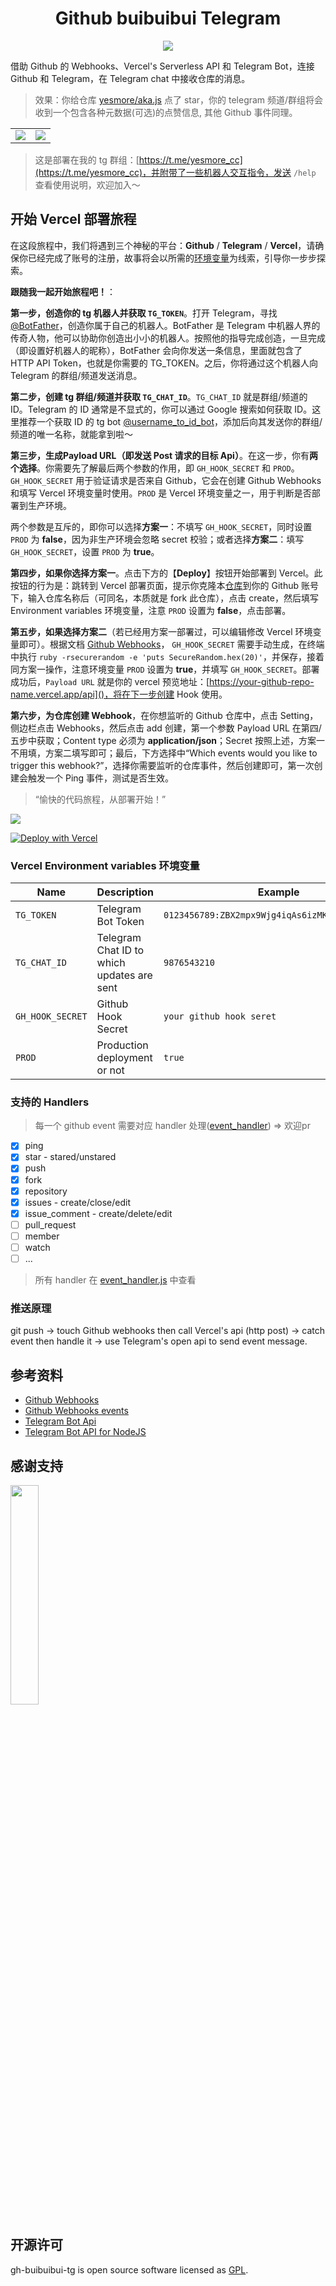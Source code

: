 <div align="center">
    <h1>Github buibuibui Telegram</h1> 
</div>

<!-- <div align="center">
    <a href="https://github.com/yesmore/aka.js">
    	<img src="https://img.shields.io/github/stars/yesmore/gh-buibuibui-tg.svg?logo=github" alt="star"/>
    </a>
    <a href="https://github.com/yesmore/aka.js">
    	<img src="https://img.shields.io/github/license/yesmore/gh-buibuibui-tg" alt="GPL"/>
    </a>
</div> -->

<div align="center">
  <img src="https://i.postimg.cc/3wL5dCw7/about.png">
</div>

借助 Github 的 Webhooks、Vercel's Serverless API 和 Telegram Bot，连接 Github 和 Telegram，在 Telegram chat 中接收仓库的消息。

> 效果：你给仓库 [yesmore/aka.js](https://github.com/yesmore/aka.js) 点了 star，你的 telegram 频道/群组将会收到一个包含各种元数据(可选)的点赞信息, 其他 Github 事件同理。

<table style="border:none">
<tr>
<td align='center'><img src='https://i.postimg.cc/C1zyDBZ8/deploy1.png'/></td>
<td align='center'><img src='https://i.postimg.cc/hjwk0Dx5/deploy2.png'/></td>
</tr>
</table>

> 这是部署在我的 tg 群组：[https://t.me/yesmore_cc](https://t.me/yesmore_cc)，并附带了一些机器人交互指令，发送 `/help` 查看使用说明，欢迎加入～

## 开始 Vercel 部署旅程

在这段旅程中，我们将遇到三个神秘的平台：**Github** / **Telegram** / **Vercel**，请确保你已经完成了账号的注册，故事将会以所需的[环境变量](#Vercel-Environment-variables-环境变量)为线索，引导你一步步探索。

**跟随我一起开始旅程吧！**：

**第一步，创造你的 tg 机器人并获取 `TG_TOKEN`**。打开 Telegram，寻找 [@BotFather](https://t.me/BotFather)，创造你属于自己的机器人。BotFather 是 Telegram 中机器人界的传奇人物，他可以协助你创造出小小的机器人。按照他的指导完成创造，一旦完成（即设置好机器人的昵称），BotFather 会向你发送一条信息，里面就包含了 HTTP API Token，也就是你需要的 TG_TOKEN。之后，你将通过这个机器人向 Telegram 的群组/频道发送消息。

**第二步，创建 tg 群组/频道并获取 `TG_CHAT_ID`**。`TG_CHAT_ID` 就是群组/频道的 ID。Telegram 的 ID 通常是不显式的，你可以通过 Google 搜索如何获取 ID。这里推荐一个获取 ID 的 tg bot [@username_to_id_bot](https://t.me/username_to_id_bot)，添加后向其发送你的群组/频道的唯一名称，就能拿到啦～

**第三步，生成Payload URL（即发送 Post 请求的目标 Api）**。在这一步，你有**两个选择**。你需要先了解最后两个参数的作用，即 `GH_HOOK_SECRET` 和 `PROD`。`GH_HOOK_SECRET` 用于验证请求是否来自 Github，它会在创建 Github Webhooks 和填写 Vercel 环境变量时使用。`PROD` 是 Vercel 环境变量之一，用于判断是否部署到生产环境。

两个参数是互斥的，即你可以选择**方案一**：不填写 `GH_HOOK_SECRET`，同时设置 `PROD` 为 **false**，因为非生产环境会忽略 secret 校验；或者选择**方案二**：填写 `GH_HOOK_SECRET`，设置 `PROD` 为 **true**。

**第四步，如果你选择方案一**。点击下方的【**Deploy**】按钮开始部署到 Vercel。此按钮的行为是：跳转到 Vercel 部署页面，提示你克隆本[仓库](https://github.com/yesmore/gh-buibuibui-tg)到你的 Github 账号下，输入仓库名称后（可同名，本质就是 fork 此仓库），点击 create，然后填写 Environment variables 环境变量，注意 `PROD` 设置为 **false**，点击部署。

**第五步，如果选择方案二**（若已经用方案一部署过，可以编辑修改 Vercel 环境变量即可）。根据文档 [Github Webhooks](https://docs.github.com/zh/developers/webhooks-and-events/webhooks/about-webhooks)，
`GH_HOOK_SECRET` 需要手动生成，在终端中执行 `ruby -rsecurerandom -e 'puts SecureRandom.hex(20)'`，并保存，接着同方案一操作，注意环境变量 `PROD` 设置为 **true**，并填写 `GH_HOOK_SECRET`。部署成功后，`Payload URL` 就是你的 vercel 预览地址：[https://your-github-repo-name.vercel.app/api]()，将在下一步创建 Hook 使用。

**第六步，为仓库创建 Webhook**，在你想监听的 Github 仓库中，点击 Setting，侧边栏点击 Webhooks，然后点击 add 创建，第一个参数 Payload URL 在第四/五步中获取；Content type 必须为 **application/json**；Secret 按照上述，方案一不用填，方案二填写即可；最后，下方选择中“Which events would you like to trigger this webhook?”，选择你需要监听的仓库事件，然后创建即可，第一次创建会触发一个 Ping 事件，测试是否生效。

> “愉快的代码旅程，从部署开始！”

![](https://i.postimg.cc/C5qWP3sL/hook.png)

[![Deploy with Vercel](https://vercel.com/button)](https://vercel.com/new/git/external?repository-url=https%3A%2F%2Fgithub.com%2Fyesmore%2Fgh-buibuibui-tg&env=TG_TOKEN,TG_CHAT_ID,GH_HOOK_SECRET,PROD&envDescription=Environment%20variables%20needed%20to%20setup%20notifier&envLink=https%3A%2F%2Fgithub.com%2Fyesmore%2Fgh-buibuibui-tg%23environment-variables&project-name=gh-buibuibui-tg&repo-name=gh-buibuibui-tg)

### Vercel Environment variables 环境变量

| Name             | Description                                | Example                                         |
| ---------------- | ------------------------------------------ | ----------------------------------------------- |
| `TG_TOKEN`       | Telegram Bot Token                         | `0123456789:ZBX2mpx9Wjg4iqAs6izMKDXVgVV92dOA0a` |
| `TG_CHAT_ID`     | Telegram Chat ID to which updates are sent | `9876543210`                                    |
| `GH_HOOK_SECRET` | Github Hook Secret                         | `your github hook seret`                        |
| `PROD`           | Production deployment or not               | `true`                                          |


### 支持的 Handlers

> 每一个 github event 需要对应 handler 处理([event_handler](/core/event_handler.js)) => 欢迎pr

  - [x] ping
  - [x] star - stared/unstared
  - [x] push
  - [x] fork
  - [x] repository
  - [x] issues - create/close/edit
  - [x] issue_comment - create/delete/edit
  - [ ] pull_request
  - [ ] member
  - [ ] watch
  - [ ] ...

</details>

> 所有 handler 在 [event_handler.js]([/core/event_handler.js](https://github.com/yesmore/gh-buibuibui-tg/blob/main/core/event_handler.js)) 中查看

### 推送原理

git push -> touch Github webhooks then call Vercel's api (http post) -> catch event then handle it -> use Telegram's open api to send event message. 

## 参考资料

- [Github Webhooks](https://docs.github.com/zh/developers/webhooks-and-events/webhooks/about-webhooks)
- [Github Webhooks events ](https://docs.github.com/zh/developers/webhooks-and-events/webhooks/webhook-events-and-payloads)
- [Telegram Bot Api](https://core.telegram.org/api)
- [Telegram Bot API for NodeJS](https://github.com/yagop/node-telegram-bot-api)

## 感谢支持

<div><a href="https://jb.gg/OpenSourceSupport"><img  width="30%" src="https://resources.jetbrains.com/storage/products/company/brand/logos/jb_beam.png"></a>

## 开源许可

gh-buibuibui-tg is open source software licensed as [GPL](/LICENSE).